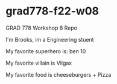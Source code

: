 # grad778-f22-w08

GRAD 778 Workshop 8 Repo

I'm Brooks, im a Engineering stuent

My favorite superhero is: ben 10

My favorite villain is Vilgax


My favorite food is cheeseburgers + Pizza
